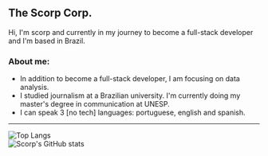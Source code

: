 ## The Scorp Corp.

Hi, I'm scorp and currently in my journey to become a full-stack developer and I'm based in Brazil.

### About me:

  - In addition to become a full-stack developer, I am focusing on data analysis.
  - I studied journalism at a Brazilian university. I'm currently doing my master's degree in communication at UNESP.
  - I can speak 3 [no tech] languages: portuguese, english and spanish.

---
![Top Langs](https://github-readme-stats.vercel.app/api/top-langs/?username=scorp-jzp&layout=compact&theme=dark&title_color=6495ED&border_color=ADD8E6&text_color=F0F8FF) <br />
![Scorp's GitHub stats](https://github-readme-stats.vercel.app/api?username=scorp-jzp&show_icons=true&theme=dark&icon_color=6495ED&text_color=F0F8FF&title_color=6495ED&border_color=ADD8E6)
